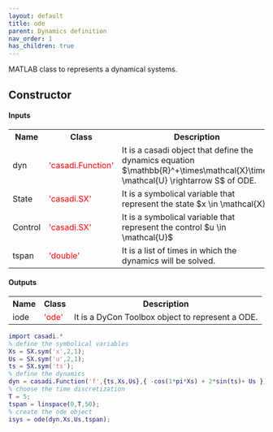 ```yaml
---
layout: default
title: ode 
parent: Dynamics definition
nav_order: 1
has_children: true
---
```


MATLAB class to represents a dynamical systems.


<h2 id="1"> Constructor </h2>

#### Inputs 

<table>
    <tr>
        <th> Name </th>
        <th> Class</th>
        <th> Description </th>
    </tr>
    <tr>
        <td> dyn</td>
        <td>
            <font color="red">'casadi.Function'</font>
        </td>
        <td>
            It is a casadi object that define the dynamics equation $\mathbb{R}^+\times\mathcal{X}\times \mathcal{U} \rightarrow S$ of ODE.
        </td>
    </tr>
    <tr>
        <td> State</td>
        <td>
            <font color="red">'casadi.SX'</font>
        </td>
        <td>
            It is a symbolical variable that represent the state $x \in \mathcal{X}$
        </td>  
    </tr>
    <tr>
        <td> Control</td>
        <td>
            <font color="red">'casadi.SX'</font>
        </td>
        <td>
            It is a symbolical variable that represent the control $u \in \mathcal{U}$
        </td>  
    </tr>
    <tr>
        <td> tspan</td>
        <td>
            <font color="red">'double'</font>
        </td>
        <td>
            It is a list of times in which the dynamics will be solved.       
        </td>  
    </tr>
</table>

#### Outputs

<table>
    <tr>
        <th> Name </th>
        <th> Class</th>
        <th> Description </th>
    </tr>
    <tr>
        <td> iode</td>
        <td>
            <font color="red">'ode'</font>
        </td>
        <td>
           It is a DyCon Toolbox object to represent a ODE.
        </td>
    </tr>
</table>


```matlab
import casadi.*
% define the symbolical variables
Xs = SX.sym('x',2,1);
Us = SX.sym('u',2,1);
ts = SX.sym('ts');
% define the dynamics
dyn = casadi.Function('f',{ts,Xs,Us},{ -cos(1*pi*Xs) + 2*sin(ts)+ Us });
% choose the time discretization
T = 5;
tspan = linspace(0,T,50);
% create the ode object
isys = ode(dyn,Xs,Us,tspan);
```




